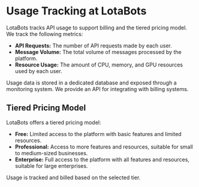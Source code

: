 # Usage Tracking at LotaBots

LotaBots tracks API usage to support billing and the tiered pricing model. We track the following metrics:

-   **API Requests:** The number of API requests made by each user.
-   **Message Volume:** The total volume of messages processed by the platform.
-   **Resource Usage:** The amount of CPU, memory, and GPU resources used by each user.

Usage data is stored in a dedicated database and exposed through a monitoring system. We provide an API for integrating with billing systems.

## Tiered Pricing Model

LotaBots offers a tiered pricing model:

-   **Free:** Limited access to the platform with basic features and limited resources.
-   **Professional:** Access to more features and resources, suitable for small to medium-sized businesses.
-   **Enterprise:** Full access to the platform with all features and resources, suitable for large enterprises.

Usage is tracked and billed based on the selected tier. 